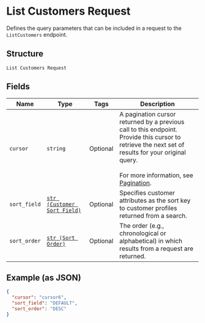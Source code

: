 
# List Customers Request

Defines the query parameters that can be included in a request to the
`ListCustomers` endpoint.

## Structure

`List Customers Request`

## Fields

| Name | Type | Tags | Description |
|  --- | --- | --- | --- |
| `cursor` | `string` | Optional | A pagination cursor returned by a previous call to this endpoint.<br>Provide this cursor to retrieve the next set of results for your original query.<br><br>For more information, see [Pagination](https://developer.squareup.com/docs/working-with-apis/pagination). |
| `sort_field` | [`str (Customer Sort Field)`](/doc/models/customer-sort-field.md) | Optional | Specifies customer attributes as the sort key to customer profiles returned from a search. |
| `sort_order` | [`str (Sort Order)`](/doc/models/sort-order.md) | Optional | The order (e.g., chronological or alphabetical) in which results from a request are returned. |

## Example (as JSON)

```json
{
  "cursor": "cursor6",
  "sort_field": "DEFAULT",
  "sort_order": "DESC"
}
```

